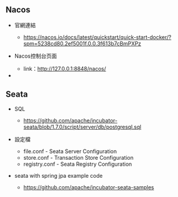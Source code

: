 
## Nacos 

- 官網連結
    - https://nacos.io/docs/latest/quickstart/quick-start-docker/?spm=5238cd80.2ef5001f.0.0.3f613b7cBmPXPz

-  Nacos控制台页面
    - link：http://127.0.0.1:8848/nacos/

- 

## Seata

- SQL
    - https://github.com/apache/incubator-seata/blob/1.7.0/script/server/db/postgresql.sql
    
- 設定檔
    - file.conf - Seata Server Configuration
    - store.conf - Transaction Store Configuration
    - registry.conf - Seata Registry Configuration

- seata with spring jpa example code
    - https://github.com/apache/incubator-seata-samples